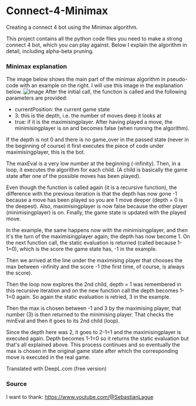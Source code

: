 # Connect-4-Minimax
Creating a connect 4 bot using the Minimax algorithm.

This project contains all the python code files you need to make a strong connect 4 bot, which you can play against. Below I explain the algorithm in detail, including alpha-beta pruning.

### Minimax explanation
The image below shows the main part of the minimax algorithm in pseudo-code with an example on the right. I will use this image in the explanation below.
![image](https://github.com/user-attachments/assets/4c428ed5-f1aa-4440-a58b-9d26ec6c4e98)
After the initial call, the function is called and the following parameters are provided:
- currentPosition: the current game state
- 3: this is the depth, i.e. the number of moves deep it looks at
- true: if it is the maximisingplayer. After having played a move, the minimisingplayer is on and becomes false (when running the algorithm).

If the depth is not 0 and there is no game_over in the passed state (never in the beginning of course) it first executes the piece of code under maximisingplayer, this is the bot.

The maxEval is a very low number at the beginning (-infinity). Then, in a loop, it executes the algorithm for each child. (A child is basically the game state after one of the possible moves has been played).

Even though the function is called again (it is a recursive function), the difference with the previous iteration is that the depth has now gone -1 because a move has been played so you are 1 move deeper (depth = 0 is the deepest). Also, maximisingplayer is now false because the other player (minimisingplayer) is on. Finally, the game state is updated with the played move.

In the example, the same happens now with the minimisingplayer, and then it's the turn of the maximisingplayer again; the depth has now become 1. On the next function call, the static evaluation is returned (called because 1-1=0), which is the score the game state has, -1 in the example.

Then we arrived at the line under the maximising player that chooses the max between -infinity and the score -1 (the first time, of course, is always the score).

Then the loop now explores the 2nd child, depth = 1 was remembered in this recursive iteration and on the new function call the depth becomes 1-1=0 again. So again the static evaluation is retried, 3 in the example.

Then the max is chosen between -1 and 3 by the maximising player, that number (3) is then returned to the minimising player. That checks the minEval and then it goes to its 2nd child (loop).

Since the depth here was 2, it goes to 2-1=1 and the maximisingplayer is executed again. Depth becomes 1-1=0 so it returns the static evaluation but that's all explained above. This process continues and so eventually the max is chosen in the original game state after which the corresponding move is executed in the real game.



Translated with DeepL.com (free version)

### Source
I want to thank:
https://www.youtube.com/@SebastianLague
